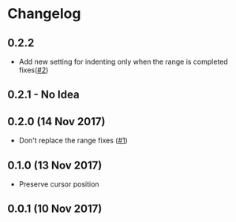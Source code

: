 # Changelog

## 0.2.2
- Add new setting for indenting only when the range is completed fixes([#2][i2])
## 0.2.1 - No Idea
## 0.2.0 (14 Nov 2017)
- Don't replace the range fixes ([#1][i1])
## 0.1.0 (13 Nov 2017)
- Preserve cursor position
## 0.0.1 (10 Nov 2017)

[i1]: https://github.com/usernamehw/vscode-indent-one-space/issues/1
[i2]: https://github.com/usernamehw/vscode-indent-one-space/issues/2